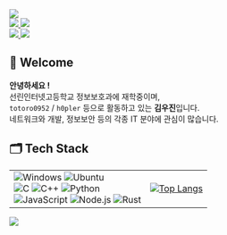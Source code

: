 <img src="https://capsule-render.vercel.app/api?type=waving&color=0:4D55FF,49:E6B0FF,100:FFB8FF&height=200&section=header&text=👻Woojin%20Kim👻&fontSize=60&fontColor=FFF4FF&fontAlignY=35&animation=twinkling&desc=h0pler&descAlign=65&descAlignY=53"/>

<div>
    <a href="mailto:me@h0pler.xyz">
        <img src="https://img.shields.io/badge/me@h0pler.xyz-6D4AFF?style=flat-square&logo=protonmail&logoColor=white"/>
    </a>
    <a href="">
        <img src="https://img.shields.io/badge/Discord%20@h0pler-5865F2?style=flat-square&logo=discord&logoColor=white"/>
    </a>
    <br>
    <a href="https://github.com/h0pler">    
        <img src="https://img.shields.io/badge/Github-5F5F5F?style=flat-square&logo=Github&logoColor=white"/>
    </a>
    <!-- <a href="https://h0pler.tistory.com">
        <img src="https://img.shields.io/badge/Tistory-EB531F?style=flat-square&logo=Tistory&logoColor=white"/> -->
    </a>
    <a href="https://www.instagram.com/dword_ptr_ds">
        <img src="https://img.shields.io/badge/Instagram-E4405F?style=flat-square&logo=Instagram&logoColor=white"/>
    </a>
    <!-- <a href="https://t.me/kwj0952">
        <img src="https://img.shields.io/badge/Telegram-26A5E4?style=flat-square&logo=Telegram&logoColor=white"/>
    </a> -->
    
</div>

## 👋 Welcome
**안녕하세요 !** <br>
선린인터넷고등학교 정보보호과에 재학중이며, <br>
`totoro0952` / `h0pler` 등으로 활동하고 있는 **김우진**입니다. <br>
네트워크와 개발, 정보보안 등의 각종 IT 분야에 관심이 많습니다. <br>

## 🗂️ Tech Stack
<table>
  <tr>
    <td>
      <!-- <div style="display: inline; width: 50%; height: fit-content; margin: 5px; padding: 5px; border: 1px solid red;"> -->
      <div>
        <img src="https://img.shields.io/badge/Windows-0078D6?style=for-the-badge&amp;logo=windows&amp;logoColor=white" alt="Windows">
        <img src="https://img.shields.io/badge/Ubuntu-E95420?style=for-the-badge&amp;logo=ubuntu&amp;logoColor=white" alt="Ubuntu">
        <br>
        <img src="https://img.shields.io/badge/C-00599C?style=for-the-badge&amp;logo=c&amp;logoColor=white" alt="C">
        <img src="https://img.shields.io/badge/C%2B%2B-00599C?style=for-the-badge&amp;logo=c%2B%2B&amp;logoColor=white" alt="C++">
        <img src="https://img.shields.io/badge/Python-3776AB?style=for-the-badge&amp;logo=python&amp;logoColor=white" alt="Python">
        <br>
        <img src="https://img.shields.io/badge/JavaScript-F7DF1E?style=for-the-badge&amp;logo=JavaScript&amp;logoColor=white" alt="JavaScript">
        <img src="https://img.shields.io/badge/Node.js-43853D?style=for-the-badge&amp;logo=node.js&amp;logoColor=white" alt="Node.js">
        <img src="https://img.shields.io/badge/Rust-000000?style=for-the-badge&amp;logo=rust&amp;logoColor=white" alt="Rust">
      </div>
    </td>
    <td>
      <a href="https://github.com/anuraghazra/github-readme-stats">
        <img src="https://github-readme-stats.vercel.app/api/top-langs/?username=h0pler&layout=compact" alt="Top Langs">
      </a>
    </td>
  </tr>
</table>

<img src="https://capsule-render.vercel.app/api?type=waving&color=0:4D55FF,49:E6B0FF,100:FFB8FF&eight=100&section=footer&desc=😁&descAlign=2&descAlignY=86&animation=blinking" href="mailto:me@h0pler.xyz"/>